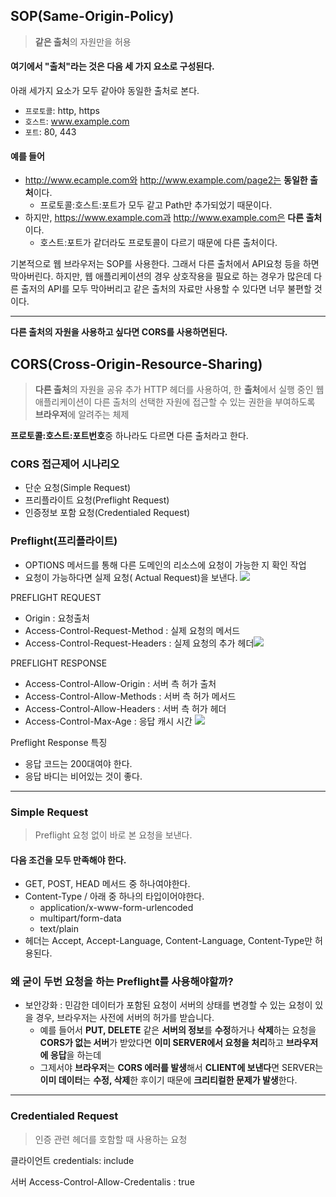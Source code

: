 ## SOP(Same-Origin-Policy)
> **같은 출처**의 자원만을 허용

#### 여기에서 "출처"라는 것은 다음 세 가지 요소로 구성된다.
아래 세가지 요소가 모두 같아야 동일한 출처로 본다.
- `프로토콜`:  http, https
- `호스트`: www.example.com
- `포트`: 80, 443
#### 예를 들어
- http://www.ecample.com와 http://www.example.com/page2는 **동일한 출처**이다.
	- 프로토콜:호스트:포트가 모두 같고 Path만 추가되었기 때문이다.
- 하지만, https://www.example.com과 http://www.example.com은 **다른 출처**이다.
	- 호스트:포트가 같더라도 프로토콜이 다르기 때문에 다른 출처이다.

기본적으로 웹 브라우저는 SOP를 사용한다. 그래서 다른 출처에서 API요청 등을 하면 막아버린다. 
하지만, 웹 애플리케이션의 경우 상호작용을 필요로 하는 경우가 많은데 다른 출저의 API를 모두 막아버리고 같은 출처의 자료만 사용할 수 있다면 너무 불편할 것이다.

---
**다른 출처의 자원을 사용하고 싶다면 CORS를 사용하면된다.**
## CORS(Cross-Origin-Resource-Sharing)
> **다른 출처**의 자원을 공유
> 추가 HTTP 헤더를 사용하여, 한 **출처**에서 실행 중인 웹 애플리케이션이 다른 출처의 선택한 자원에 접근할 수 있는 권한을 부여하도록 **브라우저**에 알려주는 체제

**프로토콜:호스트:포트번호**중 하나라도 다르면 다른 출처라고 한다.
### CORS 접근제어 시나리오
- 단순 요청(Simple Request)
- 프리플라이트 요청(Preflight Request)
- 인증정보 포함 요청(Credentialed Request)

### Preflight(프리플라이트)
- OPTIONS 메서드를 통해 다른 도메인의 리소스에 요청이 가능한 지 확인 작업
- 요청이 가능하다면 실제 요청( Actual Request)을 보낸다.
![](https://i.imgur.com/vpj0Olj.png)

PREFLIGHT REQUEST
- Origin : 요청출처
- Access-Control-Request-Method : 실제 요청의 메서드
- Access-Control-Request-Headers : 실제 요청의 추가 헤더![](https://i.imgur.com/IXA7WY6.png)

PREFLIGHT RESPONSE
- Access-Control-Allow-Origin : 서버 측 허가 출처
- Access-Control-Allow-Methods : 서버 측 허가 메서드
- Access-Control-Allow-Headers : 서버 측 허가 헤더
- Access-Control-Max-Age : 응답 캐시 시간
![](https://i.imgur.com/BqTCxir.png)

Preflight Response 특징
- 응답 코드는 200대여야 한다.
- 응답 바디는 비어있는 것이 좋다.
---
### Simple Request
> Preflight 요청 없이 바로 본 요청을 보낸다.

#### 다음 조건을 모두 만족해야 한다.
- GET, POST, HEAD 메서드 중 하나여야한다.
- Content-Type / 아래 중 하나의 타입이어야한다.
	- application/x-www-form-urlencoded
	- multipart/form-data
	- text/plain
- 헤더는 Accept, Accept-Language, Content-Language, Content-Type만 허용된다.

### 왜 굳이 두번 요청을 하는 Preflight를 사용해야할까?
- 보안강화 : 민감한 데이터가 포함된 요청이 서버의 상태를 변경할 수 있는 요청이 있을 경우, 브라우저는 사전에 서버의 허가를 받습니다. 
	- 예를 들어서 **PUT, DELETE** 같은 **서버의 정보**를 **수정**하거나 **삭제**하는 요청을 **CORS가 없는 서버**가 받았다면 **이미 SERVER에서 요청을 처리**하고 **브라우저에 응답**을 하는데 
	- 그제서야 **브라우저**는 **CORS 에러를 발생**해서 **CLIENT에 보낸다**면 SERVER는 **이미 데이터**는 **수정, 삭제**한 후이기 때문에 **크리티컬한 문제가 발생**한다.
---
### Credentialed Request
> 인증 관련 헤더를 호함할 때 사용하는 요청

클라이언트
credentials: include

서버
Access-Control-Allow-Credentalis : true